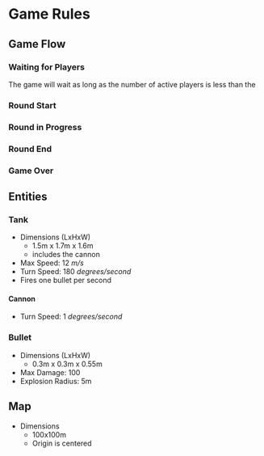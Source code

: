 # Game Rules

## Game Flow

### Waiting for Players
The game will wait as long as the number of active players is less than the
### Round Start
### Round in Progress
### Round End
### Game Over

## Entities

### Tank

- Dimensions (LxHxW)
  - 1.5m x 1.7m x 1.6m
  - includes the cannon
- Max Speed: 12 _m/s_
- Turn Speed: 180 _degrees/second_
- Fires one bullet per second

#### Cannon
- Turn Speed: 1 _degrees/second_

### Bullet

- Dimensions (LxHxW)
  - 0.3m x 0.3m x 0.55m
- Max Damage: 100
- Explosion Radius: 5m

## Map

- Dimensions
  - 100x100m
  - Origin is centered
